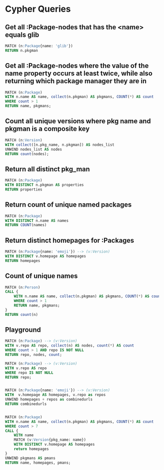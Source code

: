 # Cypher Queries

## Get all :Package-nodes that has the \<name> equals glib
```sql
MATCH (n:Package{name: 'glib'})
RETURN n.pkgman
```

## Get all :Package-nodes where the value of the name property occurs at least twice, while also returning which package manager they are in
```sql
MATCH (n:Package)
WITH n.name AS name, collect(n.pkgman) AS pkgmans, COUNT(*) AS count
WHERE count > 1
RETURN name, pkgmans;
```

## Count all unique versions where pkg name and pkgman is a composite key
```sql
MATCH (n:Version)
WITH collect([n.pkg_name, n.pkgman]) AS nodes_list
UNWIND nodes_list AS nodes
RETURN count(nodes);
```

## Return all distinct pkg_man
```sql
MATCH (n:Package)
WITH DISTINCT n.pkgman AS properties
RETURN properties
```

## Return count of unique named packages
```sql
MATCH (n:Package)
WITH DISTINCT n.name AS names
RETURN COUNT(names)
```

## Return distinct homepages for :Packages
```sql
MATCH (n:Package{name: 'emoji'}) --> (v:Version)
WITH DISTINCT v.homepage AS homepages
RETURN homepages
```

## Count of unique names
```sql
MATCH (n:Person)
CALL {
    WITH n.name AS name, collect(n.pkgman) AS pkgmans, COUNT(*) AS count
    WHERE count > 1
    RETURN name, pkgmans;
}
RETURN count(n)
```

## Playground
```sql
MATCH (n:Package) --> (v:Version)
WITH v.repo AS repo, collect(n) AS nodes, count(*) AS count
WHERE count > 1 AND repo IS NOT NULL
RETURN repo, nodes, count;

MATCH (n:Package) --> (v:Version)
WITH v.repo AS repo
WHERE repo IS NOT NULL
RETURN repo;


MATCH (n:Package{name: 'emoji'}) --> (v:Version)
WITH  v.homepage AS homepages, v.repo as repos
UNWIND homepages + repos as combinedurls
RETURN combinedurls


MATCH (n:Package)
WITH n.name AS name, collect(n.pkgman) AS pkgmans, COUNT(*) AS count
WHERE count > 7
CALL {
    WITH name
    MATCH (v:Version{pkg_name: name})
    WITH DISTINCT v.homepage AS homepages
    return homepages
}
UNWIND pkgmans AS pmans
RETURN name, homepages, pmans;
```